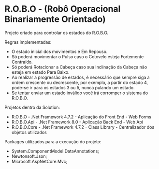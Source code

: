 # R.O.B.O - (Robô Operacional Binariamente Orientado)

Projeto criado para controlar os estados do R.O.B.O.

Regras implementadas:
- O estado inicial dos movimentos é Em Repouso.
- Só poderá movimentar o Pulso caso o Cotovelo esteja Fortemente Contraído.
- Só poderá Rotacionar a Cabeça caso sua Inclinação da Cabeça não esteja em estado Para Baixo.
- Ao realizar a progressão de estados, é necessário que sempre siga a ordem crescente ou decrescente, por exemplo, a partir do estado 4, pode-se ir para os estados 3 ou 5, nunca pulando um estado.
- Se tentar enviar um estado inválido você irá corromper o sistema do R.O.B.O.

Projetos dentro da Solution:
- R.O.B.O - .Net Framework 4.7.2 - Aplicação do Front End - Web Forms
- R.O.B.O.Api - .Net Framework 8.0 - Aplicação Back End - Web Api
- R.O.B.O.Core - .Net Framework 4.7.2 - Class Library - Centralizador dos objetos utilizados

Packages utilizados para a execução do projeto:
- System.ComponentModel.DataAnnotations;
- Newtonsoft.Json;
- Microsoft.AspNetCore.Mvc;
 
